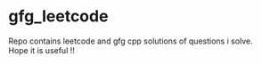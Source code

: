 # gfg_leetcode
Repo contains leetcode and gfg cpp solutions of questions i solve. <br/>Hope it is useful !!
